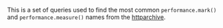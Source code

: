 This is a set of queries used to find the most common `performance.mark()` and `performance.measure()` names from the [httparchive](https://httparchive.org).
